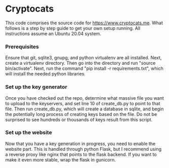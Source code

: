 # Cryptocats
This code comprises the source code for https://www.cryptocats.me. What follows is a step by step guide to get your own setup running. All instructions assume an Ubuntu 20.04 system.

### Prerequisites
Ensure that git, sqlite3, gnupg, and python virtualenv are all installed.
Next, create a virtualenv directory. Then go into the directory and run "source bin/activate". Next, run the command "pip install -r requirements.txt", which will install the needed python libraries.

### Set up the key generator
Once you have checked out the repo, determine what massive file you want to upload to the keyservers, and set line 10 of create_db.py to point to that file. Then run create_db.py, which will create a database in sqlite, and begin the potentially long process of creating keys based on the file. Do not be surprised to see hundreds or thousands of keys result from this script.

### Set up the website
Now that you have a key generation in progress, you need to enable the website part. This is handled through python Flask, but I recommend using a reverse proxy like nginx that points to the flask backend. If you want to make it even more stable, wrap the flask in gunicorn.
